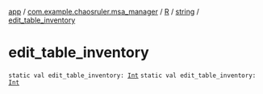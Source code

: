[app](../../../index.md) / [com.example.chaosruler.msa_manager](../../index.md) / [R](../index.md) / [string](index.md) / [edit_table_inventory](.)

# edit_table_inventory

`static val edit_table_inventory: `[`Int`](https://kotlinlang.org/api/latest/jvm/stdlib/kotlin/-int/index.html)
`static val edit_table_inventory: `[`Int`](https://kotlinlang.org/api/latest/jvm/stdlib/kotlin/-int/index.html)